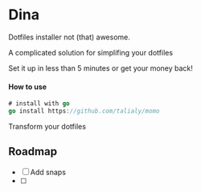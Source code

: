 # Dina
Dotfiles installer not (that) awesome.

A complicated solution for simplifing your dotfiles

Set it up in less than 5 minutes or get your money back!

#### How to use

```go
# install with go
go install https://github.com/talialy/momo

```

Transform your dotfiles 

## Roadmap

- [ ] Add snaps
- [ ] 
